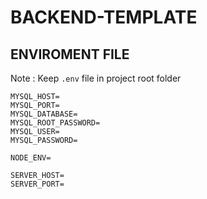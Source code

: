 # BACKEND-TEMPLATE

## ENVIROMENT FILE

Note : Keep `.env` file in project root folder

```
MYSQL_HOST=
MYSQL_PORT=
MYSQL_DATABASE=
MYSQL_ROOT_PASSWORD=
MYSQL_USER=
MYSQL_PASSWORD=

NODE_ENV=

SERVER_HOST=
SERVER_PORT=

```
